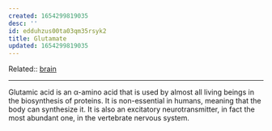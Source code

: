 ```yaml
---
created: 1654299819035
desc: ''
id: edduhzus00ta03qm35rsyk2
title: Glutamate
updated: 1654299819035
---
```

   
Related::  [brain](../topics/brain.md)   
   
   
---   
   
Glutamic acid is an α-amino acid that is used by almost all living beings in the biosynthesis of proteins. It is non-essential in humans, meaning that the body can synthesize it. It is also an excitatory neurotransmitter, in fact the most abundant one, in the vertebrate nervous system.